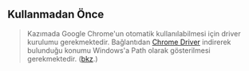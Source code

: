 ## Kullanmadan Önce
> Kazımada Google Chrome'un otomatik kullanılabilmesi için driver kurulumu gerekmektedir. Bağlantıdan [Chrome Driver](https://chromedriver.storage.googleapis.com/index.html?path=107.0.5304.62/ "Chrome Driver") indirerek bulunduğu konumu Windows'a Path olarak gösterilmesi gerekmektedir. ([bkz](https://www.youtube.com/watch?v=mHtlBq5cP2Y "bkz").)
